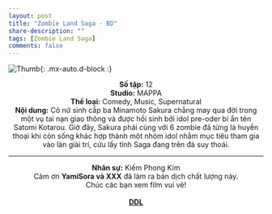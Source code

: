 ```yaml
---
layout: post
title: "Zombie Land Saga - BD"
share-description: ""
tags: [Zombie Land Saga]
comments: false
---
```


![Thumb](https://tpn-team.github.io/assets/img/zbl_thumb.jpg){: .mx-auto.d-block :}
<center>
<b>Số tập:</b> 12 <br>
<b>Studio:</b> MAPPA <br>
<b>Thể loại:</b> Comedy, Music, Supernatural <br>
<b>Nội dung:</b> Cô nữ sinh cấp ba Minamoto Sakura chẳng may qua đời trong một vụ tai nạn giao thông và được hồi sinh bởi idol pre-oder bí ẩn tên Satomi Kotarou. Giờ đây, Sakura phải cùng với 6 zombie đã từng là huyền thoại khi còn sống khác hợp thành một nhóm idol nhằm mục tiêu tham gia vào làn giải trí, cứu lấy tỉnh Saga đang trên đà suy thoái.
 <br>

<hr>

<b>Nhân sự:</b> Kiếm Phong Kim <br>
Cảm ơn <b>YamiSora và XXX</b> đã làm ra bản dịch chất lượng này. <br>
Chúc các bạn xem film vui vẻ!<br><br>
<b><a href="https://github.com/TPN-Team/TPN-Team-DDL/blob/master/Zombie%20Land%20Saga.md">DDL</a></b> <br>
</center>
<!-- excerpt-end -->

